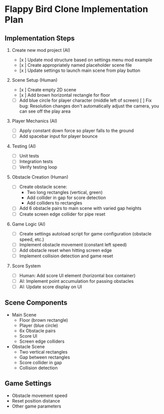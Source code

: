 # Flappy Bird Clone Implementation Plan

## Implementation Steps

1. Create new mod project (AI)
   - [x ] Update mod structure based on settings menu mod example
   - [x ] Create appropriately named placeholder scene file
   - [x ] Update settings to launch main scene from play button

2. Scene Setup (Human)
   - [x ] Create empty 2D scene
   - [x ] Add brown horizontal rectangle for floor
   - [ ] Add blue circle for player character (middle left of screen)
     [ ] Fix bug: Resolution changes don't automatically adjust the camera, you can see off the play area

3. Player Mechanics (AI)
   - [ ] Apply constant down force so player falls to the ground
   - [ ] Add spacebar input for player bounce

4. Testing (AI)
   - [ ] Unit tests
   - [ ] Integration tests
   - [ ] Verify testing loop

5. Obstacle Creation (Human)
   - [ ] Create obstacle scene:
     - Two long rectangles (vertical, green)
     - Add collider in gap for score detection
     - Add colliders to rectangles
   - [ ] Add 6 obstacle pairs to main scene with varied gap heights
   - [ ] Create screen edge collider for pipe reset

6. Game Logic (AI)
   - [ ] Create settings autoload script for game configuration (obstacle speed, etc.)
   - [ ] Implement obstacle movement (constant left speed)
   - [ ] Add obstacle reset when hitting screen edge
   - [ ] Implement collision detection and game reset

7. Score System
   - [ ] Human: Add score UI element (horizontal box container)
   - [ ] AI: Implement point accumulation for passing obstacles
   - [ ] AI: Update score display on UI

## Scene Components
- Main Scene
  - Floor (brown rectangle)
  - Player (blue circle)
  - 6x Obstacle pairs
  - Score UI
  - Screen edge colliders
- Obstacle Scene
  - Two vertical rectangles
  - Gap between rectangles
  - Score collider in gap
  - Collision detection

## Game Settings
- Obstacle movement speed
- Reset position distance
- Other game parameters